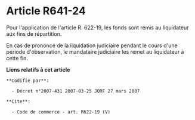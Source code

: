 # Article R641-24

Pour l'application de l'article R. 622-19, les fonds sont remis au liquidateur aux fins de répartition. 

En cas de prononcé de la liquidation judiciaire pendant le cours d'une période d'observation, le mandataire judiciaire les
remet au liquidateur à cette fin.

**Liens relatifs à cet article**

	**Codifié par**:

	  - Décret n°2007-431 2007-03-25 JORF 27 mars 2007

	**Cite**:

	  - Code de commerce - art. R622-19 (V)
